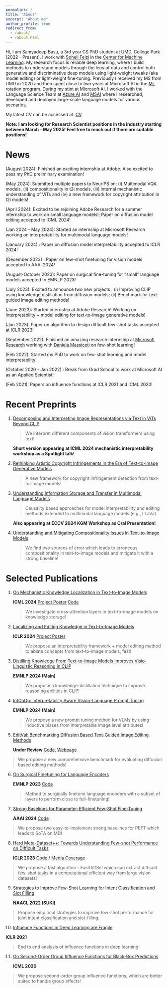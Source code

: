 ```yaml
---
permalink: /
title: "About"
excerpt: "About me"
author_profile: true
redirect_from: 
  - /about/
  - /about.html
---
```


Hi, I am Samyadeep Basu, a 3rd year CS PhD student at UMD, College Park (2022 - Present). I work with [Soheil Feizi](https://www.cs.umd.edu/~sfeizi/) in the [Center for Machine Learning](https://ml.umd.edu/). My research focus is reliable deep learning, where I build methods to understand models through the lens of data and control both generative and discriminative deep models using light-weight tweaks (aka model editing) or light-weight fine-tuning. Previously I received my MS from UMD in 2020 and then spent close to two years at Microsoft AI in the [ML rotation program](https://www.microsoftnewengland.com/maidap/). During my stint at Microsoft AI, I worked with the Language Science Team at [Azure AI](https://www.microsoft.com/en-us/research/group/cognitive-services-research/knowledge-and-language/) and [MSAI](https://www.microsoft.com/en-us/research/group/artificial-intelligence-research-munich/) where I researched, developed and deployed large-scale language models for various scenarios. 

My latest CV can be accessed at: [CV](https://drive.google.com/file/d/1fpDMF078bSlExDIFAzOgMxJ2Smbe2gpe/view?usp=sharing).

**Note: I am looking for Research Scientist positions in the industry starting between March - May 2025! Feel free to reach out if there are suitable positions!** 

News 
======
 (August 2024): Finished an exciting internship at Adobe. Also excited to pass my PhD preliminary examination!

 (May 2024): Submitted multiple papers to NeurIPS on: (i) Multimodal VQA models, (ii) compositionality in t2i models, (iii) internal mechanistic understanding of ViTs and (iv) a new framework for copyright attribution in t2i models! 
 
 (April 2024): Excited to be rejoining Adobe Research for a summer internship to work on small language models!; Paper on diffusion model editing accepted to ICML 2024!
 
 (Jan 2024 - May 2024): Started an internship at Microsoft Research working on interpretability for multimodal language models!
 
 (January 2024) : Paper on diffusion model interpretability accepted to ICLR 2024!
 
 (December 2023) : Paper on few-shot finetuning for vision models accepted to AAAI 2024!
 
 (August-October 2023): Paper on surgical fine-tuning for "small" language models accepted to EMNLP 2023!
 
 (July 2023): Excited to announce two new projects : (i) Improving CLIP using knowledge distillation from diffusion models; (ii) Benchmark for text-guided  image editing methods! 
 
 (June 2023): Started internship at Adobe Research! Working on interpretability + model editing for text-to-image generative models!
 
 (Jan 2023): Paper on algorithm to design difficult few-shot tasks accepted at ICLR 2023!
 
 (September 2022): Finished an amazing research internship at [Microsoft Research](https://www.microsoft.com/en-us/research/) working with [Daniela Massiceti](https://www.microsoft.com/en-us/research/people/dmassiceti/) on few-shot learning!
 
 (Feb 2022): Started my PhD to work on few-shot learning and model interpretability!

 (October 2020 - Jan 2022) : Break from Grad School to work at Microsoft AI as an Applied Scientist!
 
 (Feb 2021): Papers on influence functions at ICLR 2021 and ICML 2020!

**Recent Preprints**
======
1. [Decomposing and Interpreting Image Representations via Text in ViTs Beyond CLIP](https://arxiv.org/abs/2406.01583)

   > We interpret different components of vision transformers using text!
   
   **Short version appearing at ICML 2024 mechanistic interpretability workshop as a Spotlight talk!**
  
2. [Rethinking Artistic Copyright Infringements in the Era of Text-to-Image Generative Models](https://arxiv.org/abs/2404.08030)

   > A new framework for copyright infringement detection from text-to-image models!

3. [Understanding Information Storage and Transfer in Multimodal Language Models](https://arxiv.org/html/2406.04236v1)

   > Causality based approaches for model interpretability and editing methods extended to multimodal language models (e.g., LLaVa)

   **Also appearing at ECCV 2024 KGM Workshop as Oral Presentation!**

4. [Understanding and Mitigating Compositionality Issues in Text-to-Image Models](https://arxiv.org/abs/2406.07844)

   > We find two sources of error which leads to erroneous compositionality in text-to-image models and mitigate it with a strong baseline!
   
   

Selected Publications
======
1. [On Mechanistic Knowledge Localization in Text-to-Image Models](https://arxiv.org/abs/2405.01008)
   
   **ICML 2024** [Project Poster](https://drive.google.com/file/d/1LyiLP3sWK09m7SJ9gYIXqdXGKD7ER2Gv/view?usp=sharing) [Code](https://github.com/samyadeepbasu/LocoGen)
   > We investigate cross-attention layers in text-to-image models on knowledge storage!
     
2. [Localizing and Editing Knowledge in Text-to-Image Models](https://arxiv.org/abs/2310.13730)
   
   **ICLR 2024** [Project Poster](https://drive.google.com/file/d/1wyvOe1vhsE8eF_YeztvbMdlbbEXOoNmW/view?usp=sharing)
   > We propose an interpretability framework + model editing method to ablate concepts from text-to-image models, fast!
   
3. [Distilling Knowledge From Text-to-Image Models Improves Visio-Linguistic Reasoning in CLIP](https://arxiv.org/abs/2307.09233)

   **EMNLP 2024 (Main)**
   > We propose a knowledge-distillation technique to improve reasoning abilities in CLIP!

4. [IntCoOp: Interpretability Aware Vision-Language Prompt Tuning](https://arxiv.org/abs/2406.13683)

   **EMNLP 2024 (Main)**
   > We propose a new prompt tuning method for VLMs by using inductive biases from interpretable image level attributes!
     
5. [EditVal: Benchmarking Diffusion Based Text-Guided Image Editing Methods](https://arxiv.org/abs/2310.02426)
 
   **Under Review** [Code](https://github.com/deep-ml-research/editval_code), [Webpage](https://deep-ml-research.github.io/editval/)
  > We propose a new comprehensive benchmark for evaluating diffusion based editing methods!

6. [On Surgical Finetuning for Language Encoders](https://samyadeepbasu.github.io)

   **EMNLP 2023** [Code](https://github.com/ymtao5219/surgical_fine_tuning)
   > Method to surgically finetune language encoders with a subset of layers to perform close to full-finetuning!
   
7. [Strong Baselines for Parameter-Efficient Few-Shot Fine-Tuning](https://arxiv.org/abs/2304.01917) 

   **AAAI 2024** [Code](https://github.com/Samyadeep/)
  > We propose two easy-to-implement strong baselines for PEFT which leads to SoTA on MD!

8. [Hard Meta-Dataset++: Towards Understanding Few-shot Performance on Difficult Tasks](https://openreview.net/pdf?id=wq0luyH3m4) 

   **ICLR 2023** [Code](https://github.com/Samyadeep/HardMD) / [Media Coverage](https://www.microsoft.com/en-us/research/blog/frontiers-of-multimodal-learning-a-responsible-ai-approach/)
  > We propose a fast algorithm - FastDiffSel which can extract difficult few-shot tasks in a computational efficient way from large vision datasets!

9. [Strategies to Improve Few-Shot Learning for Intent Classification and Slot Filling](https://arxiv.org/abs/2109.08754) 

   **NAACL 2022 (SUKI)**
  > Propose empirical strategies to improve few-shot performance for joint intent classification and slot-filling.

10. [Influence Functions in Deep Learning are Fragile](https://arxiv.org/abs/2006.14651) 
    
   **ICLR 2021**
  > End to end analysis of influence functions in deep learning!

11. [On Second-Order Group Influence Functions for Black-Box Predictions](http://proceedings.mlr.press/v119/basu20b.html) 

     **ICML 2020**
  > We propose second-order group influence functions, which are better suited to handle group effects!


